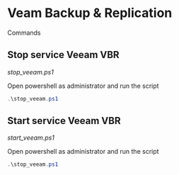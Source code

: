 # Veam Backup & Replication

Commands

## Stop service Veeam VBR

 *stop_veeam.ps1*
 
 Open powershell as administrator and run the script
 
 ~~~powershell 
 .\stop_veeam.ps1
 ~~~
 
 
## Start service Veeam VBR

 *start_veeam.ps1*
 
 Open powershell as administrator and run the script
 
 ~~~powershell 
 .\stop_veeam.ps1
 ~~~
 
 
